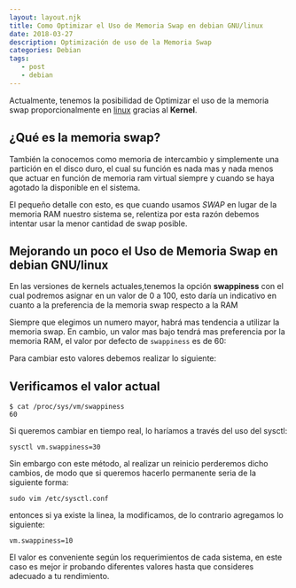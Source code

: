 ```yaml
---
layout: layout.njk
title: Como Optimizar el Uso de Memoria Swap en debian GNU/linux
date: 2018-03-27
description: Optimización de uso de la Memoria Swap
categories: Debian
tags:
   - post
   - debian
---
```


Actualmente, tenemos la posibilidad de Optimizar el uso de la memoria swap proporcionalmente en [linux](https://en.wikipedia.org/wiki/Linux "GNU/Linux") gracias al **Kernel**.

## ¿Qué es la memoria swap?

También la conocemos como memoria de intercambio y simplemente una partición en el disco duro, el cual su función es nada mas y nada menos que actuar en función de memoria ram virtual siempre y cuando se haya agotado la disponible en el sistema.

El pequeño detalle con esto, es que cuando usamos *SWAP* en lugar de la memoria RAM nuestro sistema se, relentiza por esta razón debemos intentar usar la menor cantidad de swap posible.

## Mejorando un poco el Uso de Memoria Swap en debian GNU/linux

En las versiones de kernels actuales,tenemos la opción **swappiness** con el cual podremos asignar en un valor de 0 a 100, esto daría un indicativo en cuanto a la preferencia de la memoria swap respecto a la RAM

Siempre que elegimos un numero mayor, habrá mas tendencia a utilizar la memoria swap. En cambio, un valor mas bajo tendrá mas preferencia por la memoria RAM, el valor por defecto de `swappiness` es de 60:

Para cambiar esto valores debemos realizar lo siguiente:

## Verificamos el valor actual

```console
$ cat /proc/sys/vm/swappiness
60
```

Si queremos cambiar en tiempo real, lo haríamos a través del uso del sysctl:

```console
sysctl vm.swappiness=30
```

Sin embargo con este método, al realizar un reinicio perderemos dicho cambios, de modo que si queremos hacerlo permanente seria de la siguiente forma:

```console
sudo vim /etc/sysctl.conf
```

entonces si ya existe la linea, la modificamos, de lo contrario agregamos lo siguiente:

```console
vm.swappiness=10
```

El valor es conveniente según los requerimientos de cada sistema, en este caso es mejor ir probando diferentes valores hasta que consideres adecuado a tu rendimiento.
